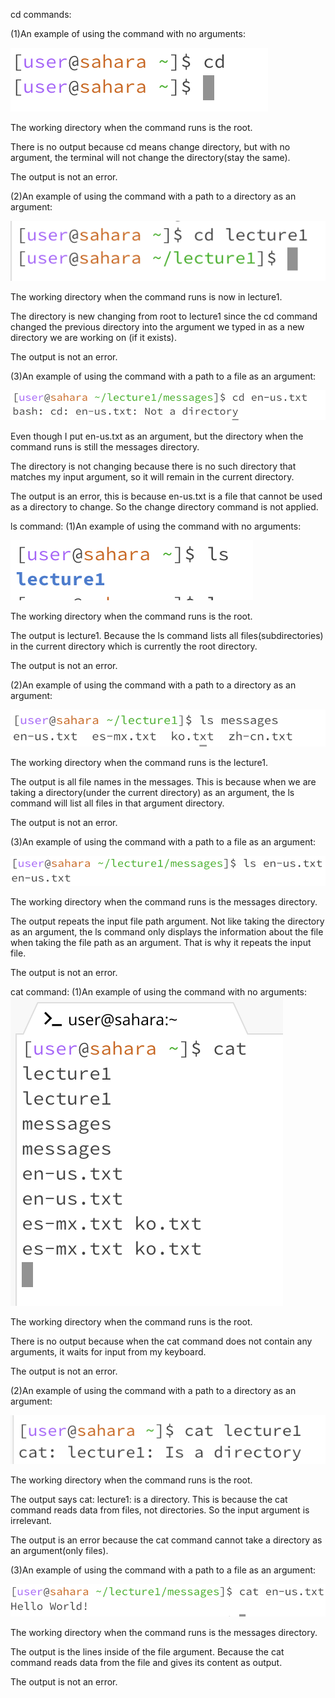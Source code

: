 cd commands:

  (1)An example of using the command with no arguments:

  ![Image](cd1.png)

  The working directory when the command runs is the root.
  
  There is no output because cd means change directory, but with no argument, the terminal will not change the directory(stay the same).

  The output is not an error.

  (2)An example of using the command with a path to a directory as an argument:

  ![Image](cd2.png)

  The working directory when the command runs is now in lecture1.

  The directory is new changing from root to lecture1 since the cd command changed the previous directory into the argument we typed in as a new   directory we are working on (if it exists).

  The output is not an error.

  (3)An example of using the command with a path to a file as an argument:

  ![Image](cd3.png)

  Even though I put en-us.txt as an argument, but the directory when the command runs is still the messages directory.

  The directory is not changing because there is no such directory that matches my input argument, so it will remain in the current directory.

  The output is an error, this is because en-us.txt is a file that cannot be used as a directory to change. So the change directory command is     not applied.

ls command:
  (1)An example of using the command with no arguments:

  ![Image](ls1.png)

  The working directory when the command runs is the root.

  The output is lecture1. Because the ls command lists all files(subdirectories) in the current directory which is currently the root directory.

  The output is not an error.

  (2)An example of using the command with a path to a directory as an argument:

  ![Image](ls2.png)

  The working directory when the command runs is the lecture1.

  The output is all file names in the messages. This is because when we are taking a directory(under the current directory) as an argument, the    ls command will list all files in that argument directory.

  The output is not an error.

  (3)An example of using the command with a path to a file as an argument:

  ![Image](ls3.png)

  The working directory when the command runs is the messages directory.

  The output repeats the input file path argument. Not like taking the directory as an argument, the ls command only displays the information      about the file when taking the file path as an argument. That is why it repeats the input file.

  The output is not an error.

cat command:
  (1)An example of using the command with no arguments:
  ![Image](cat1.png)
  
  The working directory when the command runs is the root.

  There is no output because when the cat command does not contain any arguments, it waits for input from my keyboard.

  The output is not an error.

  (2)An example of using the command with a path to a directory as an argument:

  ![Image](cat2.png)

  The working directory when the command runs is the root.

  The output says cat: lecture1: is a directory. This is because the cat command reads data from files, not directories. So the input argument     is irrelevant.

  The output is an error because the cat command cannot take a directory as an argument(only files).

  (3)An example of using the command with a path to a file as an argument:

  ![Image](cat3.png)

  The working directory when the command runs is the messages directory.

  The output is the lines inside of the file argument. Because the cat command reads data from the file and gives its content as output.

  The output is not an error.
